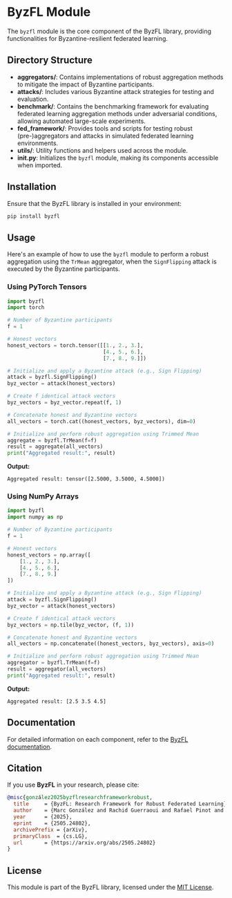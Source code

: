# ByzFL Module

The `byzfl` module is the core component of the ByzFL library, providing functionalities for Byzantine-resilient federated learning.

## Directory Structure

- **aggregators/**: Contains implementations of robust aggregation methods to mitigate the impact of Byzantine participants.
- **attacks/**: Includes various Byzantine attack strategies for testing and evaluation.
- **benchmark/**: Contains the benchmarking framework for evaluating federated learning aggregation methods under adversarial conditions, allowing automated large-scale experiments.
- **fed_framework/**: Provides tools and scripts for testing robust (pre-)aggregators and attacks in simulated federated learning environments.
- **utils/**: Utility functions and helpers used across the module.
- **__init__.py**: Initializes the `byzfl` module, making its components accessible when imported.

## Installation

Ensure that the ByzFL library is installed in your environment:

```bash
pip install byzfl
```

## Usage

Here's an example of how to use the `byzfl` module to perform a robust aggregation using the `TrMean` aggregator, when the `SignFlipping` attack is executed by the Byzantine participants.

### Using PyTorch Tensors

```python
import byzfl
import torch

# Number of Byzantine participants
f = 1

# Honest vectors
honest_vectors = torch.tensor([[1., 2., 3.],
                               [4., 5., 6.],
                               [7., 8., 9.]])

# Initialize and apply a Byzantine attack (e.g., Sign Flipping)
attack = byzfl.SignFlipping()
byz_vector = attack(honest_vectors)

# Create f identical attack vectors
byz_vectors = byz_vector.repeat(f, 1)

# Concatenate honest and Byzantine vectors
all_vectors = torch.cat((honest_vectors, byz_vectors), dim=0)

# Initialize and perform robust aggregation using Trimmed Mean
aggregate = byzfl.TrMean(f=f)
result = aggregate(all_vectors)
print("Aggregated result:", result)
```

**Output:**

```
Aggregated result: tensor([2.5000, 3.5000, 4.5000])
```

### Using NumPy Arrays

```python
import byzfl
import numpy as np

# Number of Byzantine participants
f = 1

# Honest vectors
honest_vectors = np.array([
    [1., 2., 3.],
    [4., 5., 6.],
    [7., 8., 9.]
])

# Initialize and apply a Byzantine attack (e.g., Sign Flipping)
attack = byzfl.SignFlipping()
byz_vector = attack(honest_vectors)

# Create f identical attack vectors
byz_vectors = np.tile(byz_vector, (f, 1))

# Concatenate honest and Byzantine vectors
all_vectors = np.concatenate((honest_vectors, byz_vectors), axis=0)

# Initialize and perform robust aggregation using Trimmed Mean
aggregator = byzfl.TrMean(f=f)
result = aggregator(all_vectors)
print("Aggregated result:", result)
```

**Output:**

```
Aggregated result: [2.5 3.5 4.5]
```

## Documentation

For detailed information on each component, refer to the [ByzFL documentation](https://byzfl.epfl.ch/).

## Citation

If you use **ByzFL** in your research, please cite:

```bibtex
@misc{gonzález2025byzflresearchframeworkrobust,
  title     = {ByzFL: Research Framework for Robust Federated Learning},
  author    = {Marc González and Rachid Guerraoui and Rafael Pinot and Geovani Rizk and John Stephan and François Taïani},
  year      = {2025},
  eprint    = {2505.24802},
  archivePrefix = {arXiv},
  primaryClass  = {cs.LG},
  url       = {https://arxiv.org/abs/2505.24802}
}
```

## License

This module is part of the ByzFL library, licensed under the [MIT License](https://github.com/LPD-EPFL/byzfl/blob/main/LICENSE.txt).